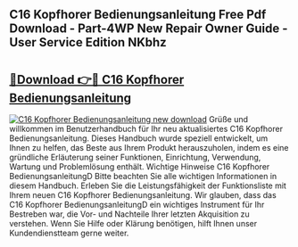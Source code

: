 ## C16 Kopfhorer Bedienungsanleitung Free Pdf Download - Part-4WP New Repair Owner Guide - User Service Edition NKbhz

# <h2><a href="http://df0l8c.blite.top/?on=C16+Kopfhorer+Bedienungsanleitung">🔗Download 👉🔴 C16 Kopfhorer Bedienungsanleitung</a></h2>

[![C16 Kopfhorer Bedienungsanleitung new download](https://i.imgur.com/lujVjoI.png)](http://df0l8c.blite.top/?on=C16+Kopfhorer+Bedienungsanleitung)
Grüße und willkommen im Benutzerhandbuch für Ihr neu aktualisiertes C16 Kopfhorer Bedienungsanleitung. Dieses Handbuch wurde speziell entwickelt, um Ihnen zu helfen, das Beste aus Ihrem Produkt herauszuholen, indem es eine gründliche Erläuterung seiner Funktionen, Einrichtung, Verwendung, Wartung und Problemlösung enthält. Wichtige Hinweise C16 Kopfhorer BedienungsanleitungD Bitte beachten Sie alle wichtigen Informationen in diesem Handbuch. Erleben Sie die Leistungsfähigkeit der Funktionsliste mit Ihrem neuen C16 Kopfhorer Bedienungsanleitung. Wir glauben, dass das C16 Kopfhorer BedienungsanleitungD ein wichtiges Instrument für Ihr Bestreben war, die Vor- und Nachteile Ihrer letzten Akquisition zu verstehen. Wenn Sie Hilfe oder Klärung benötigen, hilft Ihnen unser Kundendienstteam gerne weiter.
